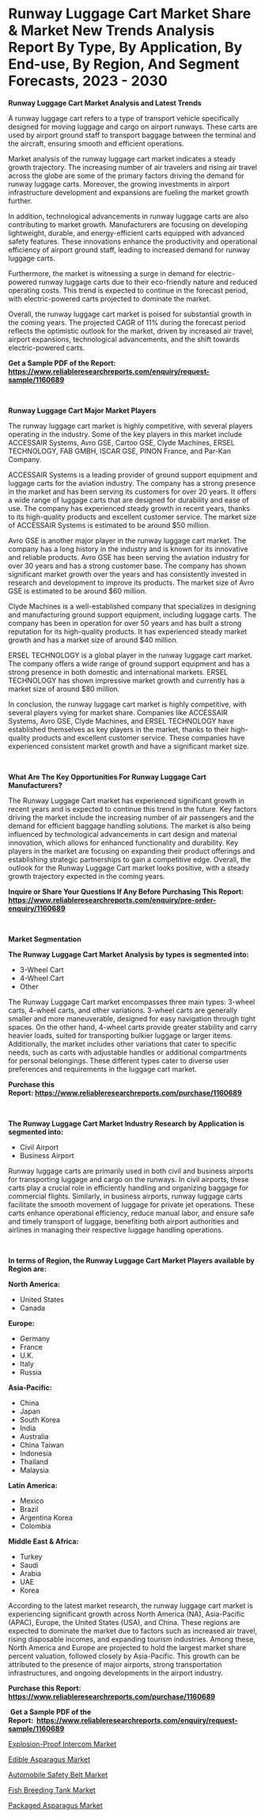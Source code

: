 <p><h1>Runway Luggage Cart Market Share & Market New Trends Analysis Report By Type, By Application, By End-use, By Region, And Segment Forecasts, 2023 - 2030</h1></p><p><strong>Runway Luggage Cart Market Analysis and Latest Trends</strong></p>
<p><p>A runway luggage cart refers to a type of transport vehicle specifically designed for moving luggage and cargo on airport runways. These carts are used by airport ground staff to transport baggage between the terminal and the aircraft, ensuring smooth and efficient operations.</p><p>Market analysis of the runway luggage cart market indicates a steady growth trajectory. The increasing number of air travelers and rising air travel across the globe are some of the primary factors driving the demand for runway luggage carts. Moreover, the growing investments in airport infrastructure development and expansions are fueling the market growth further.</p><p>In addition, technological advancements in runway luggage carts are also contributing to market growth. Manufacturers are focusing on developing lightweight, durable, and energy-efficient carts equipped with advanced safety features. These innovations enhance the productivity and operational efficiency of airport ground staff, leading to increased demand for runway luggage carts.</p><p>Furthermore, the market is witnessing a surge in demand for electric-powered runway luggage carts due to their eco-friendly nature and reduced operating costs. This trend is expected to continue in the forecast period, with electric-powered carts projected to dominate the market.</p><p>Overall, the runway luggage cart market is poised for substantial growth in the coming years. The projected CAGR of 11% during the forecast period reflects the optimistic outlook for the market, driven by increased air travel, airport expansions, technological advancements, and the shift towards electric-powered carts.</p></p>
<p><strong>Get a Sample PDF of the Report:&nbsp; <a href="https://www.reliableresearchreports.com/enquiry/request-sample/1160689">https://www.reliableresearchreports.com/enquiry/request-sample/1160689</a></strong></p>
<p>&nbsp;</p>
<p><strong>Runway Luggage Cart Major Market Players</strong></p>
<p><p>The runway luggage cart market is highly competitive, with several players operating in the industry. Some of the key players in this market include ACCESSAIR Systems, Avro GSE, Cartoo GSE, Clyde Machines, ERSEL TECHNOLOGY, FAB GMBH, ISCAR GSE, PINON France, and Par-Kan Company. </p><p>ACCESSAIR Systems is a leading provider of ground support equipment and luggage carts for the aviation industry. The company has a strong presence in the market and has been serving its customers for over 20 years. It offers a wide range of luggage carts that are designed for durability and ease of use. The company has experienced steady growth in recent years, thanks to its high-quality products and excellent customer service. The market size of ACCESSAIR Systems is estimated to be around $50 million.</p><p>Avro GSE is another major player in the runway luggage cart market. The company has a long history in the industry and is known for its innovative and reliable products. Avro GSE has been serving the aviation industry for over 30 years and has a strong customer base. The company has shown significant market growth over the years and has consistently invested in research and development to improve its products. The market size of Avro GSE is estimated to be around $60 million.</p><p>Clyde Machines is a well-established company that specializes in designing and manufacturing ground support equipment, including luggage carts. The company has been in operation for over 50 years and has built a strong reputation for its high-quality products. It has experienced steady market growth and has a market size of around $40 million.</p><p>ERSEL TECHNOLOGY is a global player in the runway luggage cart market. The company offers a wide range of ground support equipment and has a strong presence in both domestic and international markets. ERSEL TECHNOLOGY has shown impressive market growth and currently has a market size of around $80 million.</p><p>In conclusion, the runway luggage cart market is highly competitive, with several players vying for market share. Companies like ACCESSAIR Systems, Avro GSE, Clyde Machines, and ERSEL TECHNOLOGY have established themselves as key players in the market, thanks to their high-quality products and excellent customer service. These companies have experienced consistent market growth and have a significant market size.</p></p>
<p>&nbsp;</p>
<p><strong>What Are The Key Opportunities For Runway Luggage Cart Manufacturers?</strong></p>
<p><p>The Runway Luggage Cart market has experienced significant growth in recent years and is expected to continue this trend in the future. Key factors driving the market include the increasing number of air passengers and the demand for efficient baggage handling solutions. The market is also being influenced by technological advancements in cart design and material innovation, which allows for enhanced functionality and durability. Key players in the market are focusing on expanding their product offerings and establishing strategic partnerships to gain a competitive edge. Overall, the outlook for the Runway Luggage Cart market looks positive, with a steady growth trajectory expected in the coming years.</p></p>
<p><strong>Inquire or Share Your Questions If Any Before Purchasing This Report: <a href="https://www.reliableresearchreports.com/enquiry/pre-order-enquiry/1160689">https://www.reliableresearchreports.com/enquiry/pre-order-enquiry/1160689</a></strong></p>
<p>&nbsp;</p>
<p><strong>Market Segmentation</strong></p>
<p><strong>The Runway Luggage Cart Market Analysis by types is segmented into:</strong></p>
<p><ul><li>3-Wheel Cart</li><li>4-Wheel Cart</li><li>Other</li></ul></p>
<p><p>The Runway Luggage Cart market encompasses three main types: 3-wheel carts, 4-wheel carts, and other variations. 3-wheel carts are generally smaller and more maneuverable, designed for easy navigation through tight spaces. On the other hand, 4-wheel carts provide greater stability and carry heavier loads, suited for transporting bulkier luggage or larger items. Additionally, the market includes other variations that cater to specific needs, such as carts with adjustable handles or additional compartments for personal belongings. These different types cater to diverse user preferences and requirements in the luggage cart market.</p></p>
<p><strong>Purchase this Report:&nbsp;<a href="https://www.reliableresearchreports.com/purchase/1160689">https://www.reliableresearchreports.com/purchase/1160689</a></strong></p>
<p>&nbsp;</p>
<p><strong>The Runway Luggage Cart Market Industry Research by Application is segmented into:</strong></p>
<p><ul><li>Civil Airport</li><li>Business Airport</li></ul></p>
<p><p>Runway luggage carts are primarily used in both civil and business airports for transporting luggage and cargo on the runways. In civil airports, these carts play a crucial role in efficiently handling and organizing baggage for commercial flights. Similarly, in business airports, runway luggage carts facilitate the smooth movement of luggage for private jet operations. These carts enhance operational efficiency, reduce manual labor, and ensure safe and timely transport of luggage, benefiting both airport authorities and airlines in managing their respective luggage handling operations.</p></p>
<p>&nbsp;</p>
<p><strong>In terms of Region, the Runway Luggage Cart Market Players available by Region are:</strong></p>
<p>
    <p> <strong> North America: </strong>
        <ul>
            <li>United States</li>
            <li>Canada</li>
        </ul>
        </p> 
    <p> <strong> Europe: </strong>
        <ul>
            <li>Germany</li>
            <li>France</li>
            <li>U.K.</li>
            <li>Italy</li>
            <li>Russia</li>
        </ul>
        </p> 
    <p> <strong> Asia-Pacific: </strong>
        <ul>
            <li>China</li>
            <li>Japan</li>
            <li>South Korea</li>
            <li>India</li>
            <li>Australia</li>
            <li>China Taiwan</li>
            <li>Indonesia</li>
            <li>Thailand</li>
            <li>Malaysia</li>
        </ul>
        </p> 
    <p> <strong> Latin America: </strong>
        <ul>
            <li>Mexico</li>
            <li>Brazil</li>
            <li>Argentina Korea</li>
            <li>Colombia</li>
        </ul>
        </p> 
    <p> <strong> Middle East & Africa: </strong>
        <ul>
            <li>Turkey</li>
            <li>Saudi</li>
            <li>Arabia</li>
            <li>UAE</li>
            <li>Korea</li>
        </ul>
    </p>
    </p>
<p><p>According to the latest market research, the runway luggage cart market is experiencing significant growth across North America (NA), Asia-Pacific (APAC), Europe, the United States (USA), and China. These regions are expected to dominate the market due to factors such as increased air travel, rising disposable incomes, and expanding tourism industries. Among these, North America and Europe are projected to hold the largest market share percent valuation, followed closely by Asia-Pacific. This growth can be attributed to the presence of major airports, strong transportation infrastructures, and ongoing developments in the airport industry.</p></p>
<p><strong>Purchase this Report: <a href="https://www.reliableresearchreports.com/purchase/1160689">https://www.reliableresearchreports.com/purchase/1160689</a></strong></p>
<p>&nbsp;<strong>Get a Sample PDF of the Report:&nbsp;&nbsp;<a href="https://www.reliableresearchreports.com/enquiry/request-sample/1160689">https://www.reliableresearchreports.com/enquiry/request-sample/1160689</a></strong></p>
<p><strong></strong></p>
<p><p><a href="https://github.com/Chiragrp22/Market-Research-Report-List-1/blob/main/explosion-proof-intercom-market.md">Explosion-Proof Intercom Market</a></p><p><a href="https://www.linkedin.com/pulse/edible-asparagus-market-insights-players-forecast-till-cvhde/">Edible Asparagus Market</a></p><p><a href="https://github.com/ChiragRP21/Market-Research-Report-List-1/blob/main/automobile-safety-belt-market.md">Automobile Safety Belt Market</a></p><p><a href="https://medium.com/@agree.gain.spray/fish-breeding-tank-market-size-growth-forecast-2023-2030-e1d9bc35da64">Fish Breeding Tank Market</a></p><p><a href="https://www.linkedin.com/pulse/decoding-packaged-asparagus-market-deep-dive-latest-trends-eyuce/">Packaged Asparagus Market</a></p></p>